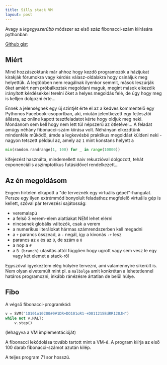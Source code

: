 ```yaml
---
title: Silly stack VM
layout: post
---
```


Avagy a *legegyszerűbb* módszer az első száz fibonacci-szám kiírására pythonban

[Github gist](https://gist.github.com/Sasszem/1f7b1b1fc342d0deffd7d151c21fd1c5)

## Miért

Mind hozzászoktunk már ahhoz hogy kezdő programozók a házijukat kirakják fórumokra vagy kérdés válasz-oldalakra hogy csináljuk meg helyettük. A legtöbben nem reagálnak ilyenkor semmit, mások leszúrják őket amiért nem próbálkoztak megoldani maguk, megint mások elkezdik irányított kérdésekkel terelni őket a helyes megoldás felé, de úgy hogy meg is kelljen dolgozni érte...

Ennek a jelenségnek egy új szintjét érte el az a kedves kommentelő egy Pythonos Facebook-csoportban, aki, miután jelentkezett egy fejlesztői állásra, az online kapott tesztfeladatot kérte hogy oldjuk meg neki. Mondanom sem kell hogy nem lett túl népszerű az ötletével... A feladat amúgy néhány fibonacci-szám kiírása volt. Néhányan elkezdtünk mindenféle működő, ámde a legkevésbé praktikus megoldást küldeni neki - nagyon tetszett például az, amely az `1` mint konstans helyett a

```python
min(random.randrange(1, 100) for _ in range(10000))
```

kifejezést használta, mindemellett naiv rekurzióval dolgozott, tehát exponenciális aszimptotikus futásidővel rendelkezett...

## Az én megoldásom

Engem hirtelen elkapott a "de terveznék egy virtuális gépet"-hangulat. Persze egy ilyen extrémmód bonyolult feladathoz megfelelő virtuális gép is kellett, szóval pár tervezési sajátosság:

- veremalapú
- a felső 3 verem-elem alattiakat NEM lehet elérni
- nincsenek globális változók, csak a verem
- a numerikus literálokat hármas számrendszerben kell megadni
- a `+` parancs összead, a `-` negál, így a kivonás `-+` lesz
- parancs az `o` és az `O`, de szám a `0`
- a nop a `#`
- a `B (branch)` utasítás attól függően hogy ugrott vagy sem vesz le egy vagy két elemet a stack-ről

Egyszóval igyekeztem elég hülyére tervezni, ami valamennyire sikerült is. Nem olyan elvetemült mint pl. a `malbolge` amit konkrétan a lehetetlennel határos programozni, inkább ránézésre ártatlan de belül hülye.

## Fibo

A végső fibonacci-programkód:

```python
v = SVM("1O101o10200#0#1DR+DO101oR1-+D01121SBdRR120JH")
while not v.HALT:
    v.step()
```

(lehagyva a VM implementációját)

A fibonacci lekódolása tovább tartott mint a VM-é. A program kiírja az első 100 darab fibonacci-számot azután kilép.

A teljes program 71 sor hosszú.